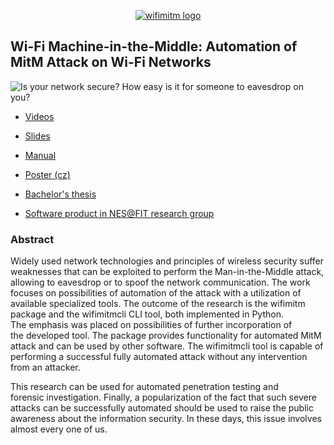 <p align="center">
  <a href="http://mvondracek.github.io/wifimitm/">
    <img alt="wifimitm logo" src="http://mvondracek.github.io/wifimitm/assets/wifimitm-logo.150x150.png">
  </a>
</p>

## Wi-Fi Machine-in-the-Middle: Automation of MitM Attack on Wi-Fi Networks

![Is your network secure? How easy is it for someone to eavesdrop on you?](http://mvondracek.github.io/wifimitm/assets/header.png)

* [Videos](http://mvondracek.github.io/wifimitm/videos/index.html)
* [Slides](http://mvondracek.github.io/wifimitm/slides/index.md)

* [Manual](http://mvondracek.github.io/wifimitm/manual/index.md)

* [Poster (cz)](http://mvondracek.github.io/wifimitm/assets/wifimitm-poster-cz.pdf)
* [Bachelor's thesis](http://www.fit.vutbr.cz/study/DP/BP.php.en?id=18596)
* [Software product in NES@FIT research group](http://www.fit.vutbr.cz/research/prod/index.php.en?id=487)

### Abstract

Widely used network technologies and principles of wireless security suffer weaknesses that can be exploited to perform the&nbsp;Man-in-the-Middle attack, allowing to eavesdrop or to spoof the&nbsp;network communication. The&nbsp;work focuses on possibilities of automation of the&nbsp;attack with a&nbsp;utilization of available specialized tools. The&nbsp;outcome of the&nbsp;research is the&nbsp;wifimitm package and the&nbsp;wifimitmcli CLI tool, both implemented in Python. The&nbsp;emphasis was placed on possibilities of further incorporation of the&nbsp;developed tool. The&nbsp;package provides functionality for automated MitM attack and can be used by other software. The&nbsp;wifimitmcli tool is capable of performing a&nbsp;successful fully automated attack without any intervention from an attacker.

This research can be used for automated penetration testing and forensic&nbsp;investigation. Finally, a&nbsp;popularization of the&nbsp;fact that such severe attacks can be successfully automated should be used to raise the&nbsp;public awareness about the&nbsp;information security. In&nbsp;these days, this issue involves almost every one&nbsp;of&nbsp;us.
